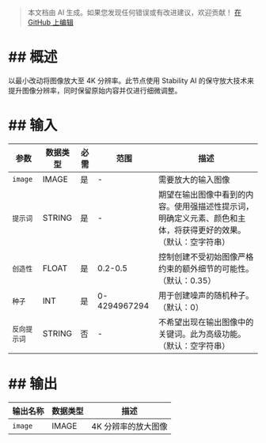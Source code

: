> 本文档由 AI 生成。如果您发现任何错误或有改进建议，欢迎贡献！ [在 GitHub 上编辑](https://github.com/Comfy-Org/embedded-docs/blob/main/comfyui_embedded_docs/docs/StabilityUpscaleConservativeNode/zh.md)

# ## 概述

以最小改动将图像放大至 4K 分辨率。此节点使用 Stability AI 的保守放大技术来提升图像分辨率，同时保留原始内容并仅进行细微调整。

# ## 输入

| 参数 | 数据类型 | 必需 | 范围 | 描述 |
|-----------|-----------|----------|-------|-------------|
| `image` | IMAGE | 是 | - | 需要放大的输入图像 |
| `提示词` | STRING | 是 | - | 期望在输出图像中看到的内容。使用强描述性提示词，明确定义元素、颜色和主体，将获得更好的效果。（默认：空字符串） |
| `创造性` | FLOAT | 是 | 0.2-0.5 | 控制创建不受初始图像严格约束的额外细节的可能性。（默认：0.35） |
| `种子` | INT | 是 | 0-4294967294 | 用于创建噪声的随机种子。（默认：0） |
| `反向提示词` | STRING | 否 | - | 不希望出现在输出图像中的关键词。此为高级功能。（默认：空字符串） |

# ## 输出

| 输出名称 | 数据类型 | 描述 |
|-------------|-----------|-------------|
| `image` | IMAGE | 4K 分辨率的放大图像 |
